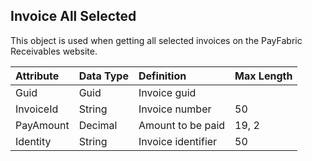 ## Invoice All Selected
This object is used when getting all selected invoices on the PayFabric Receivables website.

| Attribute | Data Type | Definition | Max Length |
| :----------- | :--------- | :--------- | :--------- |
| Guid | Guid | Invoice guid |  |
| InvoiceId | String | Invoice number | 50 |
| PayAmount | Decimal | Amount to be paid | 19, 2 |
| Identity | String | Invoice identifier | 50 |